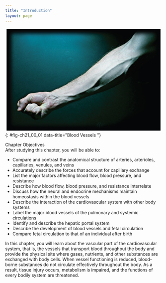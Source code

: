 ```yaml
---
title: "Introduction"
layout: page
---
```



<?cnx.eoc class="summary" title="Chapter Review"?>

<?cnx.eoc class="interactive-exercise" title="Interactive Link Questions"?>

<?cnx.eoc class="multiple-choice" title="Review Questions" ?>

<?cnx.eoc class="free-response" title="Critical Thinking Questions"?>

<?cnx.eoc class=&#8221;references&#8221; title=&#8221;References&#8221;?>

 ![This photo shows a forearm with the veins bulging.](../resources/2100_Arm_with_Bulging_Veins.jpg "While most blood vessels are located deep from the surface and are not visible, the superficial veins of the upper limb provide an indication of the extent, prominence, and importance of these structures to the body. (credit: Colin Davis)"){: #fig-ch21_00_01 data-title="Blood Vessels "}

<div data-type="note" class="chapter-objectives" markdown="1">
<div data-type="title">
Chapter Objectives
</div>
After studying this chapter, you will be able to:

* Compare and contrast the anatomical structure of arteries, arterioles, capillaries, venules, and veins
* Accurately describe the forces that account for capillary exchange
* List the major factors affecting blood flow, blood pressure, and resistance
* Describe how blood flow, blood pressure, and resistance interrelate
* Discuss how the neural and endocrine mechanisms maintain homeostasis within the blood vessels
* Describe the interaction of the cardiovascular system with other body systems
* Label the major blood vessels of the pulmonary and systemic circulations
* Identify and describe the hepatic portal system
* Describe the development of blood vessels and fetal circulation
* Compare fetal circulation to that of an individual after birth

</div>

In this chapter, you will learn about the vascular part of the cardiovascular system, that is, the vessels that transport blood throughout the body and provide the physical site where gases, nutrients, and other substances are exchanged with body cells. When vessel functioning is reduced, blood-borne substances do not circulate effectively throughout the body. As a result, tissue injury occurs, metabolism is impaired, and the functions of every bodily system are threatened.

